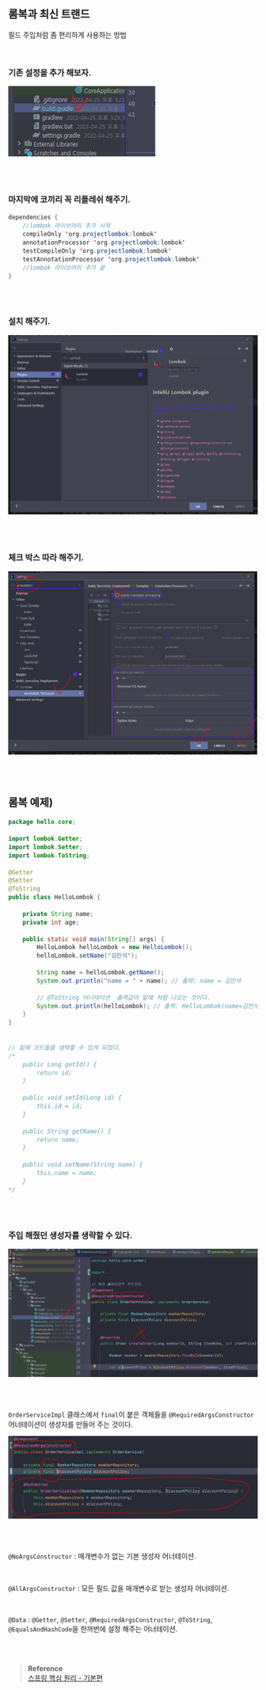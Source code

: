 ## 롬복과 최신 트랜드

필드 주입처럼 좀 편리하게 사용하는 방법


<br/>

### 기존 설정을 추가 해보자.


![이미지](/programming/img/스프링26.PNG)

<br/><br/>


### 마지막에 코끼리 꼭 리플레쉬 해주기.

```java
dependencies {
	//lombok 라이브러리 추가 시작
	compileOnly 'org.projectlombok:lombok'
	annotationProcessor 'org.projectlombok:lombok'
	testCompileOnly 'org.projectlombok:lombok'
	testAnnotationProcessor 'org.projectlombok:lombok'
	//lombok 라이브러리 추가 끝
}
```

<br/><br/>

### 설치 해주기.

![이미지](/programming/img/스프링27.PNG)

<br/><br/>

### 체크 박스 따라 해주기.

![이미지](/programming/img/스프링28.PNG)

<br/><br/>

## 롬복 예제)

```java
package hello.core;

import lombok.Getter;
import lombok.Setter;
import lombok.ToString;

@Getter
@Setter
@ToString
public class HelloLombok {

    private String name;
    private int age;

    public static void main(String[] args) {
        HelloLombok helloLombok = new HelloLombok();
        helloLombok.setName("김민석");

        String name = helloLombok.getName();
        System.out.println("name = " + name); // 출력: name = 김민석

        // @ToString 어너테이션  출력값이 밑에 처럼 나오는 것이다.
        System.out.println(helloLombok); // 출력: HelloLombok(name=김민석, age=0)
    }
}


// 밑에 코드들을 생략할 수 있게 되었다.
/* 
    public Long getId() {
        return id;
    }

    public void setId(Long id) {
        this.id = id;
    }

    public String getName() {
        return name;
    }

    public void setName(String name) {
        this.name = name;
    }
*/
```

<br/><br/>

### 주입 해줬던 생성자를 생략할 수 있다.

![이미지](/programming/img/스프링29.PNG)

<br/><br/>


`OrderServiceImpl` 클래스에서 `final`이 붙은 객체들을 `@RequiredArgsConstructor` 어너테이션이 생성자를 만들어 주는 것이다.

![이미지](/programming/img/스프링30.PNG)

<br/><br/>


`@NoArgsConstructor` : 매개변수가 없는 기본 생성자 어너테이션.

<br/>

`@AllArgsConstructor` : 모든 필드 값을 매개변수로 받는 생성자 어너테이션.

<br/>

`@Data` : `@Getter`, `@Setter`, `@RequiredArgsConstructor`, `@ToString`, `@EqualsAndHashCode`을 한꺼번에 설정 해주는 어너테이션.

<br/><br/>

>**Reference** <br/>[스프링 핵심 원리 - 기본편](https://www.inflearn.com/course/%EC%8A%A4%ED%94%84%EB%A7%81-%ED%95%B5%EC%8B%AC-%EC%9B%90%EB%A6%AC-%EA%B8%B0%EB%B3%B8%ED%8E%B8?utm_source=google&utm_medium=cpc&utm_campaign=04.general_backend&utm_content=spring&utm_term=%EC%8A%A4%ED%94%84%EB%A7%81%20%EC%9E%85%EB%AC%B8&gclid=CjwKCAiAjPyfBhBMEiwAB2CCImohok2YrQ2tRdhqfr3cZvKqkIJOHUJ36u6s1-7C9X1gzZIapTvOtxoCangQAvD_BwE)

